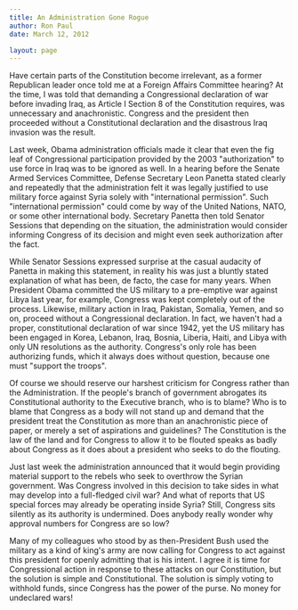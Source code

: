 ```yaml
---
title: An Administration Gone Rogue
author: Ron Paul
date: March 12, 2012

layout: page
---
```


Have certain parts of the Constitution become irrelevant, as a former
Republican leader once told me at a Foreign Affairs Committee hearing?
At the time, I was told that demanding a Congressional declaration of
war before invading Iraq, as Article I Section 8 of the Constitution
requires, was unnecessary and anachronistic. Congress and the president
then proceeded without a Constitutional declaration and the disastrous
Iraq invasion was the result.

Last week, Obama administration officials made it clear that even the
fig leaf of Congressional participation provided by the 2003
"authorization" to use force in Iraq was to be ignored as well.  In a
hearing before the Senate Armed Services Committee, Defense Secretary
Leon Panetta stated clearly and repeatedly that the administration felt
it was legally justified to use military force against Syria solely with
"international permission". Such "international permission" could come
by way of the United Nations, NATO, or some other international body.
Secretary Panetta then told Senator Sessions that depending on the
situation, the administration would consider informing Congress of its
decision and might even seek authorization after the fact.

While Senator Sessions expressed surprise at the casual audacity of
Panetta in making this statement, in reality his was just a bluntly
stated explanation of what has been, de facto, the case for many years.
When President Obama committed the US military to a pre-emptive war
against Libya last year, for example, Congress was kept completely out
of the process. Likewise, military action in Iraq, Pakistan, Somalia,
Yemen, and so on, proceed without a Congressional declaration. In fact,
we haven't had a proper, constitutional declaration of war since 1942,
yet the US military has been engaged in Korea, Lebanon, Iraq, Bosnia,
Liberia, Haiti, and Libya with only UN resolutions as the authority.
Congress's only role has been authorizing funds, which it always does
without question, because one must "support the troops".

Of course we should reserve our harshest criticism for Congress rather
than the Administration. If the people's branch of government abrogates
its Constitutional authority to the Executive branch, who is to blame?
Who is to blame that Congress as a body will not stand up and demand
that the president treat the Constitution as more than an anachronistic
piece of paper, or merely a set of aspirations and guidelines? The
Constitution is the law of the land and for Congress to allow it to be
flouted speaks as badly about Congress as it does about a president who
seeks to do the flouting.

Just last week the administration announced that it would begin
providing material support to the rebels who seek to overthrow the
Syrian government. Was Congress involved in this decision to take sides
in what may develop into a full-fledged civil war? And what of reports
that US special forces may already be operating inside Syria? Still,
Congress sits silently as its authority is undermined. Does anybody
really wonder why approval numbers for Congress are so low?

Many of my colleagues who stood by as then-President Bush used the
military as a kind of king's army are now calling for Congress to act
against this president for openly admitting that is his intent. I agree
it is time for Congressional action in response to these attacks on our
Constitution, but the solution is simple and Constitutional. The
solution is simply voting to withhold funds, since Congress has the
power of the purse. No money for undeclared wars!
